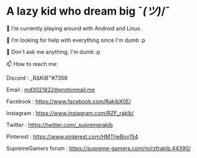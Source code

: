 # A lazy kid who dream big ¯_(ツ)_/¯

🔭 I’m currently playing around with Android and Linux.

🤔 I’m looking for help with everything since I'm dumb :p

💬 Don't ask me anything, I'm dumb :p

📫 How to reach me:

   Discord : _RΔKiB™#7358

   Email : md3021822@protonmail.me

   Facebook : https://www.facebook.com/RakibX0E/

   Instagram : https://www.instagram.com/RZF_rakib/

   Twitter : https://twitter.com/_supremerakib

   Pinterest : https://www.pinterest.com/HMTheBoy154

   SupremeGamers forum : https://supreme-gamers.com/m/rzfrakib.44390/
